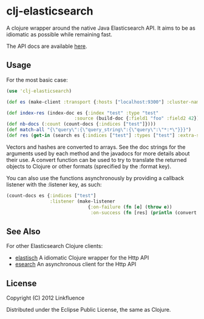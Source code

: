 # clj-elasticsearch

A clojure wrapper around the native Java Elasticsearch API. It aims to be as idiomatic as possible while remaining fast.

The API docs are available [here](http://ngrunwald.github.com/clj-elasticsearch).

## Usage

For the most basic case:

```clojure
(use 'clj-elasticsearch)

(def es (make-client :transport {:hosts ["localhost:9300"] :cluster-name "elasticsearch"}))

(def index-res (index-doc es {:index "test" :type "test"
                         :source (build-doc {:field1 "foo" :field2 42})}))
(def nb-docs (:count (count-docs {:indices ["test"]})))
(def match-all "{\"query\":{\"query_string\":{\"query\":\"*:*\"}}}")
(def res (get-in (search es {:indices ["test"] :types ["test"] :extra-source match-all}) [:hits :hits]))
```
Vectors and hashes are converted to arrays. See the doc strings for the arguments used by each method and the javadocs for more details about their use. A convert function can be used to try to translate the returned objects to Clojure or other formats (sprecified by the :format key).

You can also use the functions asynchronously by providing a callback listener with the :listener key, as such:

```clojure
(count-docs es {:indices ["test"]
                :listener (make-listener
                              {:on-failure (fn [e] (throw e))
                               :on-success (fn [res] (println (convert res :clj)))})})
```
## See Also

For other Elasticsearch Clojure clients:

* [elastisch](https://github.com/clojurewerkz/elastisch) A idiomatic Clojure wrapper for the Http API
* [esearch](https://github.com/mpenet/clj-esearch) An asynchronous client for the Http API

## License

Copyright (C) 2012 Linkfluence

Distributed under the Eclipse Public License, the same as Clojure.
